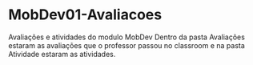 # MobDev01-Avaliacoes
Avaliações e atividades do modulo MobDev
Dentro da pasta Avaliações estaram as avaliações que o professor passou no classroom e na pasta Atividade estaram as atividades.
